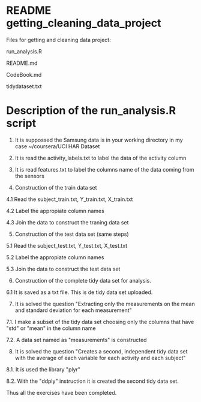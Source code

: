 README getting_cleaning_data_project
=============================

Files for getting and cleaning data project:

run_analysis.R

README.md

CodeBook.md

tidydataset.txt 


Description of the run_analysis.R script
=============================

1. It is suppossed the Samsung data is in your working directory in my case ~/coursera/UCI HAR Dataset

2. It is read the activity_labels.txt to label the data of the activity column

3. It is read features.txt to label the columns name of the data coming from the sensors


4. Construction of the train data set

  4.1 Read the subject_train.txt, Y_train.txt, X_train.txt

  4.2 Label the appropiate column names

  4.3 Join the data to construct the traning data set


5. Construction of the test data set (same steps)

  5.1 Read the subject_test.txt, Y_test.txt, X_test.txt

  5.2 Label the appropiate column names

  5.3 Join the data to construct the test data set


6. Construction of the complete tidy data set for analysis. 

  6.1 It is saved as a txt file. This is de tidy data set uploaded.


7. It is solved the question "Extracting only the measurements on the mean and standard deviation for each measurement"

  7.1. I make a subset of the tidy data set choosing only the columns that have "std" or "mean" in the column name

  7.2. A data set named as "measurements" is constructed


8. It is solved the question "Creates a second, independent tidy data set with the average of each variable for each activity and each subject"

  8.1. It is used the library "plyr"

  8.2. With the "ddply" instruction it is created the second tidy data set.


Thus all the exercises have been completed.



